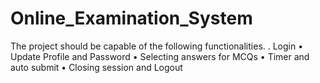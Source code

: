 # Online_Examination_System
The project should be capable of the following functionalities.  . Login  • Update Profile and Password  • Selecting answers for MCQs  • Timer and auto submit  • Closing session and Logout
